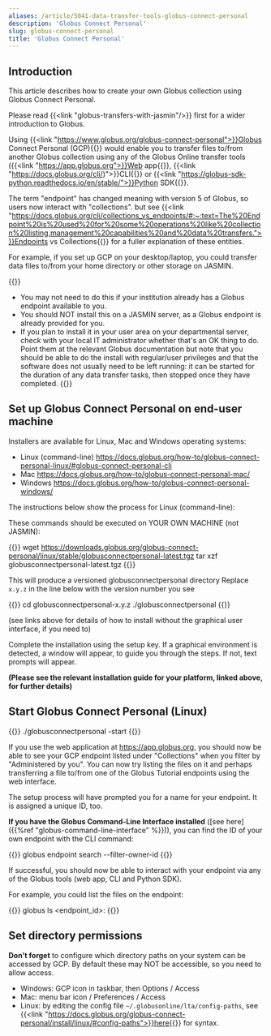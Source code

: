 ```yaml
---
aliases: /article/5041-data-transfer-tools-globus-connect-personal
description: 'Globus Connect Personal'
slug: globus-connect-personal
title: 'Globus Connect Personal'
---
```


## Introduction

This article describes how to create your own Globus collection using Globus Connect Personal.

Please read {{<link "globus-transfers-with-jasmin"/>}} first for a wider introduction to Globus.

Using {{<link "https://www.globus.org/globus-connect-personal">}}Globus Connect Personal (GCP){{</link>}} would enable you to transfer files to/from another Globus collection using
any of the Globus Online transfer tools ({{<link "https://app.globus.org">}}Web app{{</link>}},
{{<link "https://docs.globus.org/cli/)">}}CLI{{</link>}} or {{<link "https://globus-sdk-python.readthedocs.io/en/stable/">}}Python SDK{{</link>}}.

The term "endpoint" has changed meaning with version 5 of Globus, so users now interact with "collections". 
but see {{<link "https://docs.globus.org/cli/collections_vs_endpoints/#:~:text=The%20Endpoint%20is%20used%20for%20some%20operations%20like%20collection%20listing,management%20capabilities%20and%20data%20transfers.">}}Endpoints vs Collections{{</link>}} for a fuller explanation of these entities.

For example, if you set up GCP on your desktop/laptop, you could transfer data files to/from your home directory or
other storage on JASMIN.

{{<alert type="info">}}

- You may not need to do this if your institution already has a Globus endpoint available to you.
- You should NOT install this on a JASMIN server, as a Globus endpoint is already provided for you.
- If you plan to install it in your user area on your departmental server, check with your local IT administrator whether that's an OK thing to do. Point them at the relevant Globus documentation but note that you should be able to do the install with regular/user privileges and that the software does not usually need to be left running: it can be started for the duration of any data transfer tasks, then stopped once they have completed.
{{</alert>}}

## Set up Globus Connect Personal on end-user machine

Installers are available for Linux, Mac and Windows operating systems:  

- Linux (command-line) <https://docs.globus.org/how-to/globus-connect-personal-linux/#globus-connect-personal-cli>
- Mac <https://docs.globus.org/how-to/globus-connect-personal-mac/>
- Windows <https://docs.globus.org/how-to/globus-connect-personal-windows/>

The instructions below show the process for Linux (command-line):

These commands should be executed on YOUR OWN MACHINE (not JASMIN):

{{<command>}}
wget https://downloads.globus.org/globus-connect-personal/linux/stable/globusconnectpersonal-latest.tgz
tar xzf globusconnectpersonal-latest.tgz
{{</command>}}

This will produce a versioned globusconnectpersonal directory
Replace `x.y.z` in the line below with the version number you see

{{<command>}}
cd globusconnectpersonal-x.y.z
./globusconnectpersonal
{{</command>}}

(see links above for details of how to install without the graphical user interface, if you need to)

Complete the installation using the setup key. If a graphical environment is
detected, a window will appear, to guide you through the steps. If not, text
prompts will appear.

**(Please see the relevant installation guide for your platform, linked above,
for further details)**

## Start Globus Connect Personal (Linux)

{{<command>}}
./globusconnectpersonal -start
{{</command>}}

If you use the web application at <https://app.globus.org>, you should now be
able to see your GCP endpoint listed under "Collections" when you filter by
"Administered by you". You can now try listing the files on it and
perhaps transferring a file to/from one of the Globus Tutorial endpoints using
the web interface.

The setup process will have prompted you for a name for your endpoint. It is
assigned a unique ID, too.

**If you have the Globus Command-Line Interface installed** ([see here]({{%ref "globus-command-line-interface" %}})), you can find
the ID of your own endpoint with the CLI command:

{{<command>}}
globus endpoint search <name> --filter-owner-id <your globus id>
{{</command>}}

If successful, you should now be able to interact with your endpoint via any
of the Globus tools (web app, CLI and Python SDK).

For example, you could list the files on the endpoint:

{{<command>}}
globus ls <endpoint_id>:<path>
{{</command>}}

## Set directory permissions

**Don't forget** to configure which directory paths on your system can be accessed by GCP. By default these may NOT be accessible, so you need to allow access.

- Windows: GCP icon in taskbar, then Options / Access
- Mac: menu bar icon / Preferences / Access
- Linux: by editing the config file `~/.globusonline/lta/config-paths`, see {{<link "https://docs.globus.org/globus-connect-personal/install/linux/#config-paths">}}here{{</link>}} for syntax.
